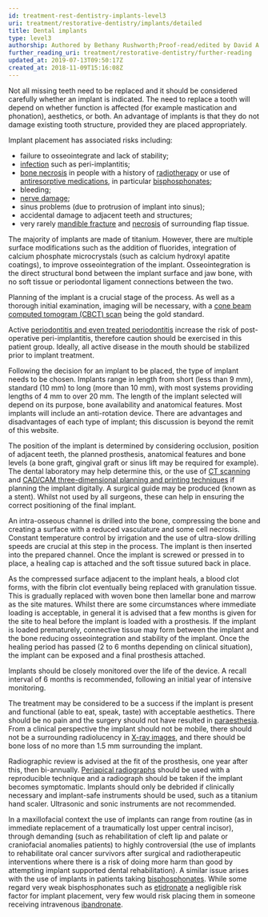 ```yaml
---
id: treatment-rest-dentistry-implants-level3
uri: treatment/restorative-dentistry/implants/detailed
title: Dental implants
type: level3
authorship: Authored by Bethany Rushworth;Proof-read/edited by David A. Mitchell
further_reading_uri: treatment/restorative-dentistry/further-reading
updated_at: 2019-07-13T09:50:17Z
created_at: 2018-11-09T15:16:08Z
---
```


<p>Not all missing teeth need to be replaced and it should be considered
    carefully whether an implant is indicated. The need to replace
    a tooth will depend on whether function is affected (for
    example mastication and phonation), aesthetics, or both.
    An advantage of implants is that they do not damage existing
    tooth structure, provided they are placed appropriately.</p>
<p>Implant placement has associated risks including:</p>
<ul>
    <li>failure to osseointegrate and lack of stability;</li>
    <li><a href="/diagnosis/a-z/infection">infection</a> such as
        peri-implantitis;</li>
    <li><a href="/diagnosis/a-z/necrosis/hard/detailed">bone necrosis</a>        in people with a history of <a href="/treatment/radiotherapy">radiotherapy</a>        or use of <a href="/treatment/other/medication/miscellaneous/antiresorptive">antiresorptive medications</a>,
        in particular <a href="/treatment/other/medication/miscellaneous/bisphosphonates">bisphosphonates</a>;</li>
    <li>bleeding;</li>
    <li><a href="/diagnosis/a-z/neuropathies/getting-started">nerve damage</a>;</li>
    <li>sinus problems (due to protrusion of implant into sinus);</li>
    <li>accidental damage to adjacent teeth and structures;</li>
    <li>very rarely <a href="/diagnosis/a-z/fracture">mandible fracture</a>        and <a href="/diagnosis/a-z/necrosis/soft/more-info">necrosis</a>        of surrounding flap tissue.</li>
</ul>
<p>The majority of implants are made of titanium. However, there
    are multiple surface modifications such as the addition of
    fluorides, integration of calcium phosphate microcrystals
    (such as calcium hydroxyl apatite coatings), to improve osseointegration
    of the implant. Osseointegration is the direct structural
    bond between the implant surface and jaw bone, with no soft
    tissue or periodontal ligament connections between the two.</p>
<p>Planning of the implant is a crucial stage of the process. As
    well as a thorough initial examination, imaging will be necessary,
    with a <a href="/diagnosis/tests/x-ray/detailed">cone beam computed tomogram (CBCT) scan</a>    being the gold standard.</p>
<p>Active <a href="/help/oral-hygiene/periodontal-disease">periodontitis and even treated periodontitis</a>    increase the risk of post-operative peri-implantitis, therefore
    caution should be exercised in this patient group. Ideally,
    all active disease in the mouth should be stabilized prior
    to implant treatment.</p>
<p>Following the decision for an implant to be placed, the type
    of implant needs to be chosen. Implants range in length from
    short (less than 9 mm), standard (10 mm) to long (more than
    10 mm), with most systems providing lengths of 4 mm to over
    20 mm. The length of the implant selected will depend on
    its purpose, bone availability and anatomical features. Most
    implants will include an anti-rotation device. There are
    advantages and disadvantages of each type of implant; this
    discussion is beyond the remit of this website.</p>
<p>The position of the implant is determined by considering occlusion,
    position of adjacent teeth, the planned prosthesis, anatomical
    features and bone levels (a bone graft, gingival graft or
    sinus lift may be required for example). The dental laboratory
    may help determine this, or the use of <a href="/diagnosis/tests/ct-scans">CT scanning</a>    and <a href="/diagnosis/tests/maths/3d-image">CAD/CAM three-dimensional planning and printing techniques</a>    if planning the implant digitally. A surgical guide may be
    produced (known as a stent). Whilst not used by all surgeons,
    these can help in ensuring the correct positioning of the
    final implant.</p>
<p>An intra-osseous channel is drilled into the bone, compressing
    the bone and creating a surface with a reduced vasculature
    and some cell necrosis. Constant temperature control by irrigation
    and the use of ultra-slow drilling speeds are crucial at
    this step in the process. The implant is then inserted into
    the prepared channel. Once the implant is screwed or pressed
    in to place, a healing cap is attached and the soft tissue
    sutured back in place.</p>
<p>As the compressed surface adjacent to the implant heals, a blood
    clot forms, with the fibrin clot eventually being replaced
    with granulation tissue. This is gradually replaced with
    woven bone then lamellar bone and marrow as the site matures.
    Whilst there are some circumstances where immediate loading
    is acceptable, in general it is advised that a few months
    is given for the site to heal before the implant is loaded
    with a prosthesis. If the implant is loaded prematurely,
    connective tissue may form between the implant and the bone
    reducing osseointegration and stability of the implant. Once
    the healing period has passed (2 to 6 months depending on
    clinical situation), the implant can be exposed and a final
    prosthesis attached.</p>
<p>Implants should be closely monitored over the life of the device.
    A recall interval of 6 months is recommended, following an
    initial year of intensive monitoring.</p>
<p>The treatment may be considered to be a success if the implant
    is present and functional (able to eat, speak, taste) with
    acceptable aesthetics. There should be no pain and the surgery
    should not have resulted in <a href="/diagnosis/a-z/neuropathies/getting-started">paraesthesia</a>.
    From a clinical perspective the implant should not be mobile,
    there should not be a surrounding radiolucency in <a href="/diagnosis/tests/x-ray">X-ray images</a>,
    and there should be bone loss of no more than 1.5 mm surrounding
    the implant.</p>
<p>Radiographic review is advised at the fit of the prosthesis,
    one year after this, then bi-annually. <a href="/diagnosis/tests/x-ray">Periapical radiographs</a>    should be used with a reproducible technique and a radiograph
    should be taken if the implant becomes symptomatic. Implants
    should only be debrided if clinically necessary and implant-safe
    instruments should be used, such as a titanium hand scaler.
    Ultrasonic and sonic instruments are not recommended.</p>
<p>In a maxillofacial context the use of implants can range from
    routine (as in immediate replacement of a traumatically lost
    upper central incisor), through demanding (such as rehabilitation
    of cleft lip and palate or craniofacial anomalies patients)
    to highly controversial (the use of implants to rehabilitate
    oral cancer survivors after surgical and radiotherapeutic
    interventions where there is a risk of doing more harm than
    good by attempting implant supported dental rehabilitation).
    A similar issue arises with the use of implants in patients
    taking <a href="/treatment/other/medication/miscellaneous/bisphosphonates">bisphosphonates</a>.
    While some regard very weak bisphosphonates such as <a href="/treatment/other/medication/miscellaneous/bisphosphonates">etidronate</a>    a negligible risk factor for implant placement, very few
    would risk placing them in someone receiving intravenous
    <a href="/treatment/other/medication/miscellaneous/bisphosphonates">ibandronate</a>.</p>
